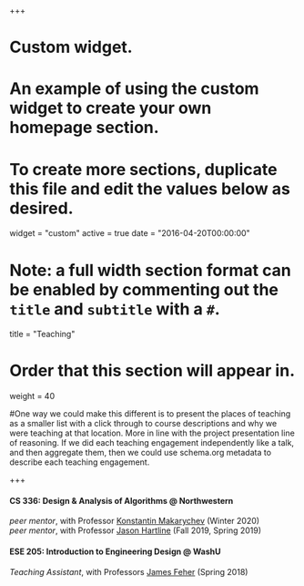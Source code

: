 +++
# Custom widget.
# An example of using the custom widget to create your own homepage section.
# To create more sections, duplicate this file and edit the values below as desired.
widget = "custom"
active = true
date = "2016-04-20T00:00:00"

# Note: a full width section format can be enabled by commenting out the `title` and `subtitle` with a `#`.
title = "Teaching"

# Order that this section will appear in.
weight = 40

#One way we could make this different is to present the places of teaching as a smaller list with a click through to course descriptions and why we were teaching at that location. More in line with the project presentation line of reasoning. If we did each teaching engagement independently like a talk, and then aggregate them, then we could use schema.org metadata to describe each teaching engagement.

+++
#### CS 336: Design & Analysis of Algorithms @ Northwestern
_peer mentor_, with Professor [Konstantin Makarychev](https://konstantin.makarychev.net/) (Winter 2020) <br>
_peer mentor_, with Professor [Jason Hartline](https://sites.northwestern.edu/hartline/) (Fall 2019, Spring 2019)

#### ESE 205: Introduction to Engineering Design @ WashU
_Teaching Assistant_, with Professors [James Feher](https://engineering.wustl.edu/faculty/James-Feher.html) (Spring 2018)

